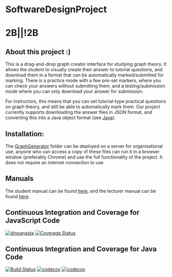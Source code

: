 # SoftwareDesignProject
# 2B||!2B

## About this project :)
This is a drag-and-drop graph creator interface for studying graph theory. It allows the student to visually create their answer to tutorial questions, and download them in a format that can be automatically marked/submitted for marking. There is a practice mode with a few pre-set markers, where you can check your answers without submitting them, and a testing/submission mode where you can only download your answer for submission.

For instructors, this means that you can set tutorial-type practical questions on graph theory, and still be able to automatically mark them. Our project currently supports downloading the answer files in JSON format, and converting this into a Java object format (see [Java](Java)).

## Installation:
The [GraphGenerator](GraphGenerator) folder can be deployed on a server for organisational use, anyone who can access a copy of these files can run it in a browser window (preferably Chrome) and use the full functionality of the project. It does not require an internet connection to use.

## Manuals
The student manual can be found [here](Manuals/StudentManual.pdf), and the lecturer manual can be found [here](Manuals/LecturerManual.pdf).


## Continuous Integration and Coverage for JavaScript Code
[![dinoanasta](https://circleci.com/gh/dinoanasta/SoftwareDesignProject.svg?style=svg)](https://app.circleci.com/pipelines/github/dinoanasta/SoftwareDesignProject)
[![Coverage Status](https://coveralls.io/repos/github/dinoanasta/SoftwareDesignProject/badge.svg?branch=master)](https://coveralls.io/github/dinoanasta/SoftwareDesignProject?branch=master)

## Continuous Integration and Coverage for Java Code
[![Build Status](https://travis-ci.org/dinoanasta/SoftwareDesignProject.svg?branch=master)](https://travis-ci.org/dinoanasta/SoftwareDesignProject)
[![codecov](https://codecov.io/gh/dinoanasta/SoftwareDesignProject/branch/master/graph/badge.svg)](https://codecov.io/gh/dinoanasta/SoftwareDesignProject)
[![codecov](https://codecov.io/gh/PMpofu12/Practice/branch/master/graph/badge.svg)](https://codecov.io/gh/PMpofu12/Practice)

